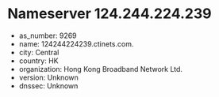 # Nameserver 124.244.224.239

* as_number: 9269
* name: 124244224239.ctinets.com.
* city: Central
* country: HK
* organization: Hong Kong Broadband Network Ltd.
* version: Unknown
* dnssec: Unknown
